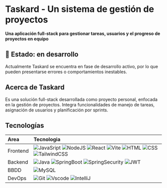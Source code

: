 # Taskard - Un sistema de gestión de proyectos
**Una aplicación full-stack para gestionar tareas, usuarios y el progreso de proyectos en equipo**

## 🚧 Estado: en desarrollo
Actualmente Taskard se encuentra en fase de desarrollo activo, por lo que pueden presentarse errores o comportamientos inestables.

## Acerca de Taskard
Es una solución full-stack desarrollada como proyecto personal, enfocada en la gestión de proyectos. Integra funcionalidades de manejo de tareas, asignación de usuarios y planificación por sprints.

## Tecnologías
| Area             | Tecnologia            |
|:------------------|:----------------------|
|Frontend           |![JavaSript](https://img.shields.io/badge/JavaScript-F7DF1E?style=for-the-badge&logo=javascript&logoColor=black) ![NodeJS](https://img.shields.io/badge/Node.js-43853D?style=for-the-badge&logo=node.js&logoColor=white) ![React](https://img.shields.io/badge/React-20232A?style=for-the-badge&logo=react&logoColor=61DAFB) ![Vite](https://img.shields.io/badge/vite-%23646CFF.svg?style=for-the-badge&logo=vite&logoColor=white) ![HTML](https://img.shields.io/badge/html5-%23E34F26.svg?style=for-the-badge&logo=html5&logoColor=white) ![CSS](https://img.shields.io/badge/css3-%231572B6.svg?style=for-the-badge&logo=css3&logoColor=white) ![TailwindCSS](https://img.shields.io/badge/Tailwind_CSS-38B2AC?style=for-the-badge&logo=tailwind-css&logoColor=white)|
|Backend            |![Java](https://img.shields.io/badge/Java-ED8B00?style=for-the-badge&logo=openjdk&logoColor=white) ![SpringBoot](https://img.shields.io/badge/Spring-6DB33F?style=for-the-badge&logo=spring&logoColor=white) ![SpringSecurity](https://img.shields.io/badge/Spring_Security-6DB33F?style=for-the-badge&logo=Spring-Security&logoColor=white) ![JWT](https://img.shields.io/badge/json%20web%20tokens-323330?style=for-the-badge&logo=json-web-tokens&logoColor=pink)|
|BBDD          |![MySQL](https://img.shields.io/badge/MySQL-00000F?style=for-the-badge&logo=mysql&logoColor=white)|
|DevOps             |![Git](https://img.shields.io/badge/git-%23F05033.svg?style=for-the-badge&logo=git&logoColor=white) ![Vscode](https://img.shields.io/badge/VSCode-0078D4?style=for-the-badge&logo=visual%20studio%20code&logoColor=white) ![IntelliJ](https://img.shields.io/badge/Intellij%20Idea-000?logo=intellij-idea&style=for-the-badge)|
